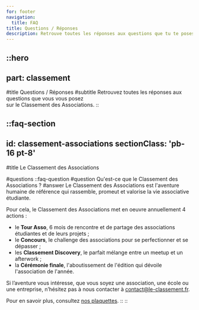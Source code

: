 ```yaml
---
for: footer
navigation:
  title: FAQ
title: Questions / Réponses
description: Retrouve toutes les réponses aux questions que tu te poses sur le Classement des Associations.
---
```


::hero
---
part: classement
---
#title
Questions / Réponses
#subtitle
Retrouvez toutes les réponses aux questions que vous vous posez<br />sur le Classement des Associations.
::

::faq-section
---
id: classement-associations
sectionClass: 'pb-16 pt-8'
---
#title
Le Classement des Associations

#questions
  ::faq-question
  #question
  Qu'est-ce que le Classement des Associations ?
  #answer
  Le Classement des Associations est l'aventure humaine de référence qui rassemble, promeut et valorise la vie associative étudiante.

  Pour cela, le Classement des Associations met en oeuvre annuellement 4 actions :

  - le **Tour Asso**, 6 mois de rencontre et de partage des associations étudiantes et de leurs projets ;
  - le **Concours**, le challenge des associations pour se perfectionner et se dépasser ;
  - les **Classement Discovery**, le parfait mélange entre un meetup et un afterwork ; 
  - la **Cérémonie finale**, l'aboutissement de l'édition qui dévoile l'association de l'année.

  Si l’aventure vous intéresse, que vous soyez une association, une école ou une entreprise, n’hésitez pas à nous contacter à contact@le-classement.fr.

  Pour en savoir plus, consultez [nos plaquettes](https://le-classement.fr/le-pense-bete).
  ::
::
